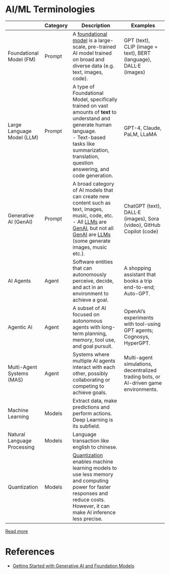 # AI/ML Terminologies

|                             | Category | Description                                                                                                                                                                                                                                      | Examples                                                                             |
|-----------------------------|----------|--------------------------------------------------------------------------------------------------------------------------------------------------------------------------------------------------------------------------------------------------|--------------------------------------------------------------------------------------|
| Foundational Model (FM)     | Prompt   | A [foundational model](FoundationalModels/Readme.md) is a large-scale, pre-trained AI model trained on broad and diverse data (e.g. text, images, code).                                                                                         | GPT (text), CLIP (image + text), BERT (language), DALL·E (images)                    |
| Large Language Model (LLM)  | Prompt   | A type of Foundational Model, specifically trained on vast amounts of **text** to understand and generate human language.<br/>- Text-based tasks like summarization, translation, question answering, and code generation.                       | GPT-4, Claude, PaLM, LLaMA                                                           |
| Generative AI (GenAI)       | Prompt   | A broad category of AI models that can create new content such as text, images, music, code, etc.<br/>- All [LLMs]() are [GenAI](), but not all [GenAI]() are [LLMs]() (some generate images, music etc.).                                                       | ChatGPT (text), DALL·E (images), Sora (video), GitHub Copilot (code)                 |
| AI Agents                   | Agent    | Software entities that can autonomously perceive, decide, and act in an environment to achieve a goal.                                                                                                                                           | A shopping assistant that books a trip end-to-end; Auto-GPT.                         |
| Agentic AI                  | Agent    | A subset of AI focused on autonomous agents with long-term planning, memory, tool use, and goal pursuit.                                                                                                                                         | OpenAI’s experiments with tool-using GPT agents; Cognosys, HyperGPT.                 |
| Multi-Agent Systems (MAS)   | Agent    | Systems where multiple AI agents interact with each other, possibly collaborating or competing to achieve goals.                                                                                                                                 | Multi-agent simulations, decentralized trading bots, or AI-driven game environments. |
| Machine Learning            | Models   | Extract data, make predictions and perform actions.<br/> Deep Learning is its subfield.                                                                                                                                                          |                                                                                      |
| Natural Language Processing | Models   | Language transaction like english to chinese.                                                                                                                                                                                                    |                                                                                      |
| Quantization                | Models   | [Quantization](https://www.cloudflare.com/en-gb/learning/ai/what-is-quantization/) enables machine learning models to use less memory and computing power for faster responses and reduce costs. However, it can make AI inference less precise. |                                                                                      |

[Read more](https://www.youtube.com/watch?v=2p5OHDxR2l8)

# References
- [Getting Started with Generative AI and Foundation Models](https://d1.awsstatic.com/products/generative-ai/getting-started-with-generative-ai-and-foundation-models.pdf)